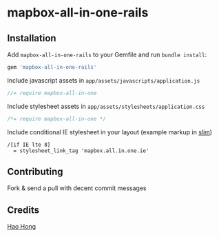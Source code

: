 # mapbox-all-in-one-rails

## Installation

Add `mapbox-all-in-one-rails` to your Gemfile and run `bundle install`:

````ruby
gem 'mapbox-all-in-one-rails'
````

Include javascript assets in `app/assets/javascripts/application.js`

````js
//= require mapbox-all-in-one
````

Include stylesheet assets in `app/assets/stylesheets/application.css`

````css
/*= require mapbox-all-in-one */
````

Include conditional IE stylesheet in your layout (example markup in [slim](http://slim-lang.com/))

````
/[if IE lte 8]
  = stylesheet_link_tag 'mapbox.all.in.one.ie'
````

## Contributing

Fork & send a pull with decent commit messages

## Credits

[Hao Hong](https://github.com/agate)
